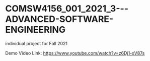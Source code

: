 # COMSW4156_001_2021_3---ADVANCED-SOFTWARE-ENGINEERING
individual project for Fall 2021

Demo Video Link: https://www.youtube.com/watch?v=z6Dj1-xV87s